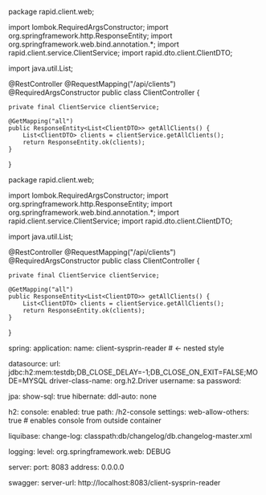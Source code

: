 package rapid.client.web;

import lombok.RequiredArgsConstructor;
import org.springframework.http.ResponseEntity;
import org.springframework.web.bind.annotation.*;
import rapid.client.service.ClientService;
import rapid.dto.client.ClientDTO;

import java.util.List;

@RestController
@RequestMapping("/api/clients")
@RequiredArgsConstructor
public class ClientController {

    private final ClientService clientService;

    @GetMapping("all")
    public ResponseEntity<List<ClientDTO>> getAllClients() {
        List<ClientDTO> clients = clientService.getAllClients();
        return ResponseEntity.ok(clients);
    }
}







package rapid.client.web;

import lombok.RequiredArgsConstructor;
import org.springframework.http.ResponseEntity;
import org.springframework.web.bind.annotation.*;
import rapid.client.service.ClientService;
import rapid.dto.client.ClientDTO;

import java.util.List;

@RestController
@RequestMapping("/api/clients")
@RequiredArgsConstructor
public class ClientController {

    private final ClientService clientService;

    @GetMapping("all")
    public ResponseEntity<List<ClientDTO>> getAllClients() {
        List<ClientDTO> clients = clientService.getAllClients();
        return ResponseEntity.ok(clients);
    }
}





spring:
  application:
    name: client-sysprin-reader       # ← nested style

  datasource:
    url: jdbc:h2:mem:testdb;DB_CLOSE_DELAY=-1;DB_CLOSE_ON_EXIT=FALSE;MODE=MYSQL
    driver-class-name: org.h2.Driver
    username: sa
    password:

  jpa:
    show-sql: true
    hibernate:
      ddl-auto: none

  h2:
    console:
      enabled: true
      path: /h2-console
      settings:
        web-allow-others: true      # enables console from outside container

  liquibase:
    change-log: classpath:db/changelog/db.changelog-master.xml

logging:
  level:
    org.springframework.web: DEBUG

server:
  port: 8083
  address: 0.0.0.0

swagger:
  server-url: http://localhost:8083/client-sysprin-reader

